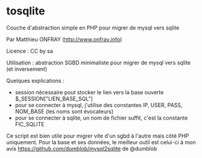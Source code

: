 # tosqlite
Couche d'abstraction simple en PHP pour migrer de mysql vers sqlite

Par Matthieu ONFRAY (http://www.onfray.info)

Licence : CC by sa

Utilisation : abstraction SGBD minimaliste pour migrer de mysql vers sqlite (et inversement)

Quelques explications :
- session nécessaire pout stocker le lien vers la base ouverte $_SESSION["LIEN_BASE_SQL"]
- pour se connecter à mysql, j'utilise des constantes IP, USER, PASS, NOM_BASE (les noms sont évocateurs)
- pour se connecter à sqlite, un nom de fichier suffit, c'est la constante FIC_SQLITE

Ce script est bien utile pour migrer vite d'un sgbd à l'autre mais côté PHP uniquement. Pour la base et ses données, le meilleur outil est celui-ci à mon avis https://github.com/dumblob/mysql2sqlite de @dumblob
